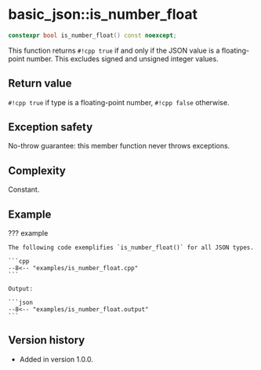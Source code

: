 # basic_json::is_number_float

```cpp
constexpr bool is_number_float() const noexcept;
```

This function returns `#!cpp true` if and only if the JSON value is a floating-point number. This excludes signed and
unsigned integer values.
    
## Return value

`#!cpp true` if type is a floating-point number, `#!cpp false` otherwise.

## Exception safety

No-throw guarantee: this member function never throws exceptions.

## Complexity

Constant.

## Example

??? example

    The following code exemplifies `is_number_float()` for all JSON types.
    
    ```cpp
    --8<-- "examples/is_number_float.cpp"
    ```
    
    Output:
    
    ```json
    --8<-- "examples/is_number_float.output"
    ```

## Version history

- Added in version 1.0.0.

